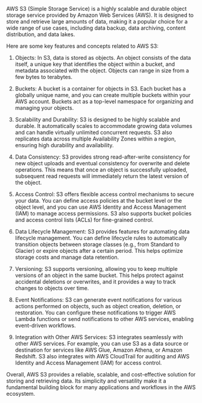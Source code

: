 AWS S3 (Simple Storage Service) is a highly scalable and durable object storage service provided by Amazon Web Services (AWS). It is designed to store and retrieve large amounts of data, making it a popular choice for a wide range of use cases, including data backup, data archiving, content distribution, and data lakes.

Here are some key features and concepts related to AWS S3:

1. Objects: In S3, data is stored as objects. An object consists of the data itself, a unique key that identifies the object within a bucket, and metadata associated with the object. Objects can range in size from a few bytes to terabytes.

2. Buckets: A bucket is a container for objects in S3. Each bucket has a globally unique name, and you can create multiple buckets within your AWS account. Buckets act as a top-level namespace for organizing and managing your objects.

3. Scalability and Durability: S3 is designed to be highly scalable and durable. It automatically scales to accommodate growing data volumes and can handle virtually unlimited concurrent requests. S3 also replicates data across multiple Availability Zones within a region, ensuring high durability and availability.

4. Data Consistency: S3 provides strong read-after-write consistency for new object uploads and eventual consistency for overwrite and delete operations. This means that once an object is successfully uploaded, subsequent read requests will immediately return the latest version of the object.

5. Access Control: S3 offers flexible access control mechanisms to secure your data. You can define access policies at the bucket level or the object level, and you can use AWS Identity and Access Management (IAM) to manage access permissions. S3 also supports bucket policies and access control lists (ACLs) for fine-grained control.

6. Data Lifecycle Management: S3 provides features for automating data lifecycle management. You can define lifecycle rules to automatically transition objects between storage classes (e.g., from Standard to Glacier) or expire objects after a certain period. This helps optimize storage costs and manage data retention.

7. Versioning: S3 supports versioning, allowing you to keep multiple versions of an object in the same bucket. This helps protect against accidental deletions or overwrites, and it provides a way to track changes to objects over time.

8. Event Notifications: S3 can generate event notifications for various actions performed on objects, such as object creation, deletion, or restoration. You can configure these notifications to trigger AWS Lambda functions or send notifications to other AWS services, enabling event-driven workflows.

9. Integration with Other AWS Services: S3 integrates seamlessly with other AWS services. For example, you can use S3 as a data source or destination for services like AWS Glue, Amazon Athena, or Amazon Redshift. S3 also integrates with AWS CloudTrail for auditing and AWS Identity and Access Management (IAM) for access control.

Overall, AWS S3 provides a reliable, scalable, and cost-effective solution for storing and retrieving data. Its simplicity and versatility make it a fundamental building block for many applications and workflows in the AWS ecosystem.
